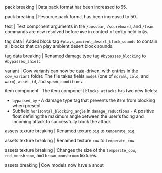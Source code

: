 pack breaking | Data pack format has been increased to 65.

pack breaking | Resource pack format has been increased to 50.

text | Text component arguments in the `/bossbar`, `/scoreboard`, and `/team` commands are now resolved before use in context of entity held in `@s`.

tag data | Added block tag `#plays_ambient_desert_block_sounds` to contain all blocks that can play ambient desert block sounds.

tag data breaking | Renamed damage type tag `#bypasses_blocking` to `#bypasses_shield`.

variant | Cow variants can now be data-driven, with entries in the `cow_variant` folder. The file takes fields `model` (one of `normal`, `cold`, and `warm`), `asset_id`, and `spawn_conditions`.

item component | The item component `blocks_attacks` has two new fields:
* `bypassed_by` - A damage type tag that prevents the item from blocking when present
* Subfield `horizontal_blocking_angle` in `damage_reductions` - A positive float defining the maximum angle between the user's facing and incoming attack to successfully block the attack

assets texture breaking | Renamed texture `pig` to `temperate_pig`.

assets texture breaking | Renamed texture `cow` to `temperate_cow`.

assets texture breaking | Changes the size of the `temperate_cow`, `red_mooshroom`, and `brown_mooshroom` textures.

assets breaking | Cow models now have a snout